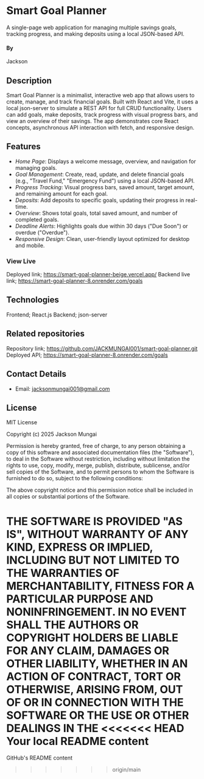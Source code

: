 # Smart Goal Planner

A single-page web application for managing multiple savings goals, tracking progress, and making deposits using a local JSON-based API.

#### By 

Jackson

## Description

Smart Goal Planner is a minimalist, interactive web app that allows users to create, manage, and track financial goals. Built with React and Vite, it uses a local json-server to simulate a REST API for full CRUD functionality. Users can add goals, make deposits, track progress with visual progress bars, and view an overview of their savings. The app demonstrates core React concepts, asynchronous API interaction with fetch, and responsive design.


## Features

- *Home Page*: Displays a welcome message, overview, and navigation for managing goals.
- *Goal Management*: Create, read, update, and delete financial goals (e.g., "Travel Fund," "Emergency Fund") using a local JSON-based API.
- *Progress Tracking*: Visual progress bars, saved amount, target amount, and remaining amount for each goal.
- *Deposits*: Add deposits to specific goals, updating their progress in real-time.
- *Overview*: Shows total goals, total saved amount, and number of completed goals.
- *Deadline Alerts*: Highlights goals due within 30 days ("Due Soon") or overdue ("Overdue").
- *Responsive Design*: Clean, user-friendly layout optimized for desktop and mobile.


### View Live 

Deployed link; https://smart-goal-planner-beige.vercel.app/
Backend live link; https://smart-goal-planner-8.onrender.com/goals

## Technologies 

Frontend; React.js
Backend; json-server

## Related repositories 

Repository link; https://github.com/JACKMUNGAI001/smart-goal-planner.git
Deployed API; https://smart-goal-planner-8.onrender.com/goals


## Contact Details

- Email: <jacksonmungai001@gmail.com>

## License

MIT License

Copyright (c) 2025 Jackson Mungai

Permission is hereby granted, free of charge, to any person obtaining a copy
of this software and associated documentation files (the "Software"), to deal
in the Software without restriction, including without limitation the rights
to use, copy, modify, merge, publish, distribute, sublicense, and/or sell
copies of the Software, and to permit persons to whom the Software is
furnished to do so, subject to the following conditions:

The above copyright notice and this permission notice shall be included in all
copies or substantial portions of the Software.

THE SOFTWARE IS PROVIDED "AS IS", WITHOUT WARRANTY OF ANY KIND, EXPRESS OR
IMPLIED, INCLUDING BUT NOT LIMITED TO THE WARRANTIES OF MERCHANTABILITY,
FITNESS FOR A PARTICULAR PURPOSE AND NONINFRINGEMENT. IN NO EVENT SHALL THE
AUTHORS OR COPYRIGHT HOLDERS BE LIABLE FOR ANY CLAIM, DAMAGES OR OTHER
LIABILITY, WHETHER IN AN ACTION OF CONTRACT, TORT OR OTHERWISE, ARISING FROM,
OUT OF OR IN CONNECTION WITH THE SOFTWARE OR THE USE OR OTHER DEALINGS IN THE
<<<<<<< HEAD
Your local README content
=======
GitHub's README content
>>>>>>> origin/main
